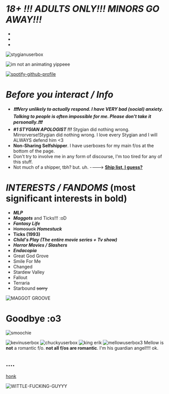 # ***18+ !!! ADULTS ONLY!!! MINORS GO AWAY!!!***
-
-
-

![stygianuserbox](https://github.com/user-attachments/assets/b47d045a-1f58-43b2-a6d1-d5c9e26e3f4b)

![im not an animating yippeee](https://github.com/user-attachments/assets/234f50d8-d5ca-404a-9d89-ae3f9a051e26)

[![spotify-github-profile](https://spotify-github-profile.kittinanx.com/api/view?uid=31qj6vpecq74hhdjiwzxlts7ma7q&cover_image=true&theme=default&show_offline=false&background_color=121212&interchange=false&bar_color=440a7f&bar_color_cover=false)](https://github.com/kittinan/spotify-github-profile)


# ***Before you interact / Info***

-  ***❗❗❗Very unlikely to actually respond. I have VERY bad (social) anxiety. Talking to people is often impossible for me. Please don't take it personally.❗❗❗***
-  ***#1 STYGIAN APOLOGIST !!!*** Stygian did nothing wrong. Mirrorverse!Stygian did nothing wrong. I love every Stygian and I will ALWAYS defend him <3
- **Non-Sharing Selfshipper**. I have userboxes for my main f/os at the bottom of the page. 
- Don't try to involve me in any form of discourse, I'm too tired for any of this stuff.
- Not much of a shipper, tbh? but. uh. ----> [**Ship list, I guess?**](https://docs.google.com/document/d/1v_BS_LNsfJKlXpPqfkmOVHY5T-wV_lpXd-0R4Kw0Ljg/edit?usp=sharing)

# ***INTERESTS / FANDOMS*** (most significant interests in bold)
- ***MLP***
- ***Maggots*** and Ticks!!! :oD 
- ***Fantasy Life***
- ~~Homosuck~~ ***Homestuck***
- **Ticks (1993)**
- ***Child's Play (The entire movie series + Tv show)***
- ***Horror Movies / Slashers***
- ***Endacopia***
- Great God Grove
- Smile For Me
- Changed
- Stardew Valley
- Fallout
- Terraria
- Starbound ~~sorry~~
  
![MAGGOT GROOVE](https://github.com/user-attachments/assets/4c18ea2f-c801-495e-88e3-51b1f3f1c12d)

# **Goodbye :o3**
![smoochie](https://github.com/user-attachments/assets/87119511-30f6-47b2-8c26-ecc2a5264878)


![kevinuserbox](https://github.com/user-attachments/assets/9b2c5d02-4601-42dd-b1d1-840848b4c902)
![chuckyuserbox](https://github.com/user-attachments/assets/f011533e-7bee-4c64-98ef-6e58a142766d)
![king erik](https://github.com/user-attachments/assets/2e453e5b-6aee-4abc-8e3f-cb661a42aba2)
![mellowuserbox3](https://github.com/user-attachments/assets/9062b5f8-8a3b-4827-a5ac-51ce1b2fc21c)
Mellow is **not** a romantic f/o. **not all f/os are romantic**. I'm his guardian angel!!!! ok.
## ....
[honk](https://www.youtube.com/watch?v=boAxkYmO30c)

![WITTLE-FUCKING-GUYYY](https://github.com/user-attachments/assets/97c14b4b-8b2f-429e-9a7a-800d3d896427)

